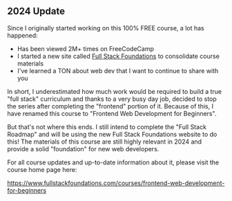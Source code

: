 ## 2024 Update

Since I originally started working on this 100% FREE course, a lot has happened:

- Has been viewed 2M+ times on FreeCodeCamp
- I started a new site called [Full Stack Foundations](https://www.fullstackfoundations.com) to consolidate course materials
- I've learned a TON about web dev that I want to continue to share with you

In short, I underestimated how much work would be required to build a true "full stack" curriculum and thanks to a very busy day job, decided to stop the series after completing the "frontend" portion of it.  Because of this, I have renamed this course to "Frontend Web Development for Beginners".

But that's not where this ends.  I still intend to complete the "Full Stack Roadmap" and will be using the new Full Stack Foundations website to do this!  The materials of this course are still highly relevant in 2024 and provide a solid "foundation" for new web developers.

For all course updates and up-to-date information about it, please visit the course home page here:

https://www.fullstackfoundations.com/courses/frontend-web-development-for-beginners
